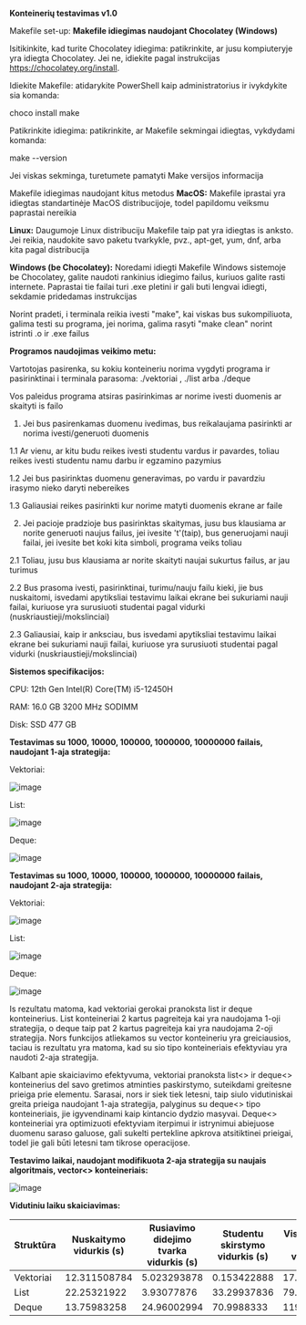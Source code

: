 **Konteinerių testavimas v1.0**

Makefile set-up:
**Makefile idiegimas naudojant Chocolatey (Windows)**

Isitikinkite, kad turite Chocolatey idiegima: patikrinkite, ar jusu kompiuteryje yra idiegta Chocolatey. Jei ne, idiekite pagal instrukcijas https://chocolatey.org/install.

Idiekite Makefile: atidarykite PowerShell kaip administratorius ir ivykdykite sia komanda:

choco install make

Patikrinkite idiegima: patikrinkite, ar Makefile sekmingai idiegtas, vykdydami komanda:

make --version

Jei viskas sekminga, turetumete pamatyti Make versijos informacija

Makefile idiegimas naudojant kitus metodus
**MacOS:** Makefile iprastai yra idiegtas standartinėje MacOS distribucijoje, todel papildomu veiksmu paprastai nereikia

**Linux:** Daugumoje Linux distribuciju Makefile taip pat yra idiegtas is anksto. Jei reikia, naudokite savo paketu tvarkykle, pvz., apt-get, yum, dnf, arba kita pagal distribucija

**Windows (be Chocolatey):** Noredami idiegti Makefile Windows sistemoje be Chocolatey, galite naudoti rankinius idiegimo failus, kuriuos galite rasti internete. Paprastai tie failai turi .exe pletini ir gali buti lengvai idiegti, sekdamie pridedamas instrukcijas

Norint pradeti, i terminala reikia ivesti "make", kai viskas bus sukompiliuota, galima testi su programa, jei norima, galima rasyti "make clean" norint istrinti .o ir .exe failus

**Programos naudojimas veikimo metu:**

Vartotojas pasirenka, su kokiu konteineriu norima vygdyti programa ir pasirinktinai i terminala parasoma: ./vektoriai , ./list arba ./deque

Vos paleidus programa atsiras pasirinkimas ar norime ivesti duomenis ar skaityti is failo

1. Jei bus pasirenkamas duomenu ivedimas, bus reikalaujama pasirinkti ar norima ivesti/generuoti duomenis
   
1.1 Ar vienu, ar kitu budu reikes ivesti studentu vardus ir pavardes, toliau reikes ivesti studentu namu darbu ir egzamino pazymius

1.2 Jei bus pasirinktas duomenu generavimas, po vardu ir pavardziu irasymo nieko daryti nebereikes

1.3 Galiausiai reikes pasirinkti kur norime matyti duomenis ekrane ar faile

2. Jei pacioje pradzioje bus pasirinktas skaitymas, jusu bus klausiama ar norite generuoti naujus failus, jei ivesite 't'(taip), bus generuojami nauji failai, jei ivesite bet koki kita simboli, programa veiks toliau

2.1 Toliau, jusu bus klausiama ar norite skaityti naujai sukurtus failus, ar jau turimus

2.2 Bus prasoma ivesti, pasirinktinai, turimu/nauju failu kieki, jie bus nuskaitomi, isvedami apytiksliai testavimu laikai ekrane bei sukuriami nauji failai, kuriuose yra surusiuoti studentai pagal vidurki (nuskriaustieji/mokslinciai)

2.3 Galiausiai, kaip ir anksciau, bus isvedami apytiksliai testavimu laikai ekrane bei sukuriami nauji failai, kuriuose yra surusiuoti studentai pagal vidurki (nuskriaustieji/mokslinciai)

**Sistemos specifikacijos:**

CPU: 12th Gen Intel(R) Core(TM) i5-12450H

RAM: 16.0 GB 3200 MHz SODIMM

Disk: SSD 477 GB


**Testavimas su 1000, 10000, 100000, 1000000, 10000000 failais, naudojant 1-aja strategija:**

Vektoriai:

![image](https://github.com/Ignas420/Objektinis_prog/assets/145566919/380a1e9f-6b7c-4dc9-8e7c-d06c4ad20110)

List:

![image](https://github.com/Ignas420/Objektinis_prog/assets/145566919/aae8a168-7f04-4a31-ae12-b957508036b1)

Deque:

![image](https://github.com/Ignas420/Objektinis_prog/assets/145566919/a1045c58-0f1e-4814-9e11-175733a95ecc)


**Testavimas su 1000, 10000, 100000, 1000000, 10000000 failais, naudojant 2-aja strategija:**

Vektoriai:

![image](https://github.com/Ignas420/Objektinis_prog/assets/145566919/f96801b5-d68c-4f77-a380-fac2e279b547)

List:

![image](https://github.com/Ignas420/Objektinis_prog/assets/145566919/763aabc1-f66a-4953-8381-8c08dda67b88)

Deque:

![image](https://github.com/Ignas420/Objektinis_prog/assets/145566919/b69b15d0-0d41-43f6-9b6e-31be419c385f)

Is rezultatu matoma, kad vektoriai gerokai pranoksta list ir deque konteinerius. List konteineriai 2 kartus pagreiteja kai yra naudojama 1-oji strategija, o deque taip pat 2 kartus pagreiteja kai yra naudojama 2-oji strategija. Nors funkcijos atliekamos su vector konteineriu yra greiciausios, taciau is rezultatu yra matoma, kad su sio tipo konteineriais efektyviau yra naudoti 2-aja strategija. 

Kalbant apie skaiciavimo efektyvuma, vektoriai pranoksta list<> ir deque<> konteinerius del savo gretimos atminties paskirstymo, suteikdami greitesne prieiga prie elementu. Sarasai, nors ir siek tiek letesni, taip siulo vidutiniskai greita prieiga naudojant 1-aja strategija, palyginus su deque<> tipo konteineriais, jie igyvendinami kaip kintancio dydzio masyvai. Deque<> konteineriai yra optimizuoti efektyviam iterpimui ir istrynimui abiejuose duomenu saraso galuose, gali sukelti pertekline apkrova atsitiktinei prieigai, todel jie gali būti letesni tam tikrose operacijose.

**Testavimo laikai, naudojant modifikuota 2-aja strategija su naujais algoritmais, vector<> konteineriais:**

![image](https://github.com/Ignas420/Objektinis_prog/assets/145566919/8c6ec94a-22d1-4a99-a014-63680a117220)

**Vidutiniu laiku skaiciavimas:**

| Struktūra | Nuskaitymo vidurkis (s) | Rusiavimo didejimo tvarka vidurkis (s) | Studentu skirstymo vidurkis (s) | Visu programu veikimo vidurkis (s) |
|-----------|--------------------------|----------------------------------------|----------------------------------|--------------------------------------|
| Vektoriai | 12.311508784             | 5.023293878                            | 0.153422888                      | 17.4743382                           |
| List      | 22.25321922              | 3.93077876                             | 33.29937836                      | 79.450743226                         |
| Deque     | 13.75983258              | 24.96002994                            | 70.9988333                       | 119.66582334                         |
